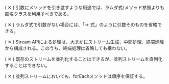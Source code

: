 ( ✕ ) 引数にメソッドを引き渡すような用途では、ラムダ式/メソッド参照よりも匿名クラスを利用すべきである。    

( ✕ ) ラムダ式で引数がない場合には、「-> 式」のように引数そのものを省略できる。  

( ✕ ) Stream APIによる処理は、大まかにストリーム生成、中間処理、終端処理から構成される。このうち、終端処理は省略しても構わない。  

( ✕ ) 既存のストリームを並列化することはできるが、並列ストリームを直列化することはできない。  

( ✕ ) 並列ストリームにおいても、forEachメソッドは順序を保証する。  